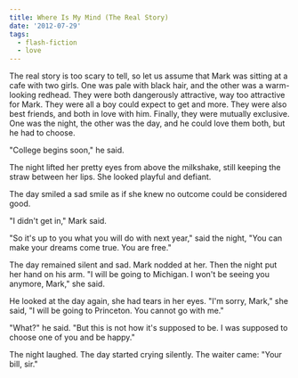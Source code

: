 ```yaml
---
title: Where Is My Mind (The Real Story)
date: '2012-07-29'
tags:
  - flash-fiction
  - love
---
```


The real story is too scary to tell, so let us assume that Mark was sitting at a
cafe with two girls. One was pale with black hair, and the other was a
warm-looking redhead. They were both dangerously attractive, way too attractive
for Mark. They were all a boy could expect to get and more. They were also best
friends, and both in love with him. Finally, they were mutually exclusive. One
was the night, the other was the day, and he could love them both, but he had to
choose.

<!-- truncate -->

"College begins soon," he said.

The night lifted her pretty eyes from above the milkshake, still keeping the
straw between her lips. She looked playful and defiant.

The day smiled a sad smile as if she knew no outcome could be considered good.

"I didn't get in," Mark said.

"So it's up to you what you will do with next year," said the night, "You can
make your dreams come true. You are free."

The day remained silent and sad. Mark nodded at her. Then the night put her hand
on his arm. "I will be going to Michigan. I won't be seeing you anymore, Mark,"
she said.

He looked at the day again, she had tears in her eyes. "I'm sorry, Mark," she
said, "I will be going to Princeton. You cannot go with me."

"What?" he said. "But this is not how it's supposed to be. I was supposed to
choose one of you and be happy."

The night laughed. The day started crying silently. The waiter came: "Your bill,
sir."
